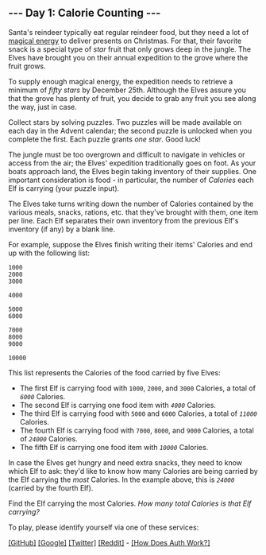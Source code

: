 ## --- Day 1: Calorie Counting ---

Santa's reindeer typically eat regular reindeer food, but they need a
lot of [magical energy](/2018/day/25) to deliver presents on Christmas.
For that, their favorite snack is a special type of *star* fruit that
only grows deep in the jungle. The Elves have brought you on their
annual expedition to the grove where the fruit grows.

To supply enough magical energy, the expedition needs to retrieve a
minimum of *fifty stars* by December 25th. Although the Elves assure you
that the grove has plenty of fruit, you decide to grab any fruit you see
along the way, just in case.

Collect stars by solving puzzles. Two puzzles will be made available on
each day in the Advent calendar; the second puzzle is unlocked when you
complete the first. Each puzzle grants *one star*. Good luck!

The jungle must be too overgrown and difficult to navigate in vehicles
or access from the air; the Elves' expedition traditionally goes on
foot. As your boats approach land, the Elves begin taking inventory of
their supplies. One important consideration is food - in particular, the
number of *Calories* each Elf is carrying (your puzzle input).

The Elves take turns writing down the number of Calories contained by
the various meals, snacks, rations, <span
title="By &quot;etc&quot;, you're pretty sure they just mean &quot;more snacks&quot;.">etc.</span>
that they've brought with them, one item per line. Each Elf separates
their own inventory from the previous Elf's inventory (if any) by a
blank line.

For example, suppose the Elves finish writing their items' Calories and
end up with the following list:

    1000
    2000
    3000

    4000

    5000
    6000

    7000
    8000
    9000

    10000

This list represents the Calories of the food carried by five Elves:

- The first Elf is carrying food with `1000`, `2000`, and `3000`
  Calories, a total of *`6000`* Calories.
- The second Elf is carrying one food item with *`4000`* Calories.
- The third Elf is carrying food with `5000` and `6000` Calories, a
  total of *`11000`* Calories.
- The fourth Elf is carrying food with `7000`, `8000`, and `9000`
  Calories, a total of *`24000`* Calories.
- The fifth Elf is carrying one food item with *`10000`* Calories.

In case the Elves get hungry and need extra snacks, they need to know
which Elf to ask: they'd like to know how many Calories are being
carried by the Elf carrying the *most* Calories. In the example above,
this is *`24000`* (carried by the fourth Elf).

Find the Elf carrying the most Calories. *How many total Calories is
that Elf carrying?*

To play, please identify yourself via one of these services:

[\[GitHub\]](/auth/github) [\[Google\]](/auth/google)
[\[Twitter\]](/auth/twitter) [\[Reddit\]](/auth/reddit) <span
class="quiet">- [\[How Does Auth Work?\]](/about#faq_auth)</span>

</div>
